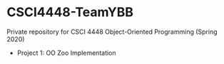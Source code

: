 # CSCI4448-TeamYBB
Private repository for CSCI 4448 Object-Oriented Programming (Spring 2020)

* Project 1: OO Zoo Implementation
